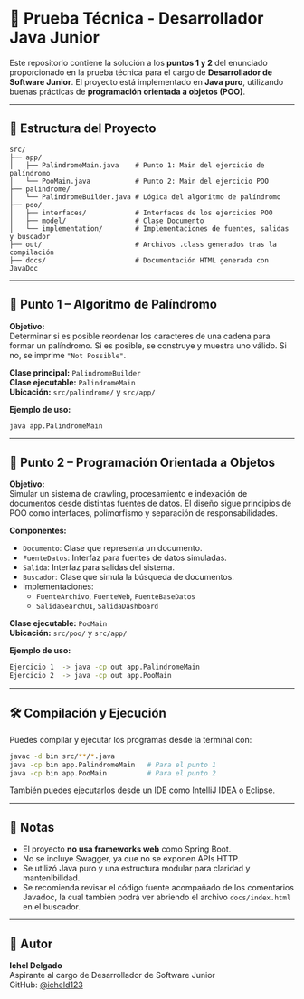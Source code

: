 # 🧪 Prueba Técnica - Desarrollador Java Junior

Este repositorio contiene la solución a los **puntos 1 y 2** del enunciado proporcionado en la prueba técnica para el cargo de **Desarrollador de Software Junior**. El proyecto está implementado en **Java puro**, utilizando buenas prácticas de **programación orientada a objetos (POO)**.

---

## 📁 Estructura del Proyecto

```
src/
├── app/
│   ├── PalindromeMain.java    # Punto 1: Main del ejercicio de palíndromo
│   └── PooMain.java           # Punto 2: Main del ejercicio POO
├── palindrome/
│   └── PalindromeBuilder.java # Lógica del algoritmo de palíndromo
├── poo/
│   ├── interfaces/            # Interfaces de los ejercicios POO
│   ├── model/                 # Clase Documento
│   └── implementation/        # Implementaciones de fuentes, salidas y buscador
├── out/                       # Archivos .class generados tras la compilación
├── docs/                      # Documentación HTML generada con JavaDoc
```

---

## 🧠 Punto 1 – Algoritmo de Palíndromo

**Objetivo:**  
Determinar si es posible reordenar los caracteres de una cadena para formar un palíndromo. Si es posible, se construye y muestra uno válido. Si no, se imprime `"Not Possible"`.

**Clase principal:** `PalindromeBuilder`  
**Clase ejecutable:** `PalindromeMain`  
**Ubicación:** `src/palindrome/` y `src/app/`

**Ejemplo de uso:**
```bash
java app.PalindromeMain
```

---

## 🧱 Punto 2 – Programación Orientada a Objetos

**Objetivo:**  
Simular un sistema de crawling, procesamiento e indexación de documentos desde distintas fuentes de datos. El diseño sigue principios de POO como interfaces, polimorfismo y separación de responsabilidades.

**Componentes:**

- `Documento`: Clase que representa un documento.
- `FuenteDatos`: Interfaz para fuentes de datos simuladas.
- `Salida`: Interfaz para salidas del sistema.
- `Buscador`: Clase que simula la búsqueda de documentos.
- Implementaciones:
  - `FuenteArchivo`, `FuenteWeb`, `FuenteBaseDatos`
  - `SalidaSearchUI`, `SalidaDashboard`

**Clase ejecutable:** `PooMain`  
**Ubicación:** `src/poo/` y `src/app/`

**Ejemplo de uso:**
```bash
Ejercicio 1  -> java -cp out app.PalindromeMain
Ejercicio 2  -> java -cp out app.PooMain
```

---

## 🛠️ Compilación y Ejecución

Puedes compilar y ejecutar los programas desde la terminal con:

```bash
javac -d bin src/**/*.java
java -cp bin app.PalindromeMain   # Para el punto 1
java -cp bin app.PooMain          # Para el punto 2
```

También puedes ejecutarlos desde un IDE como IntelliJ IDEA o Eclipse.

---

## 🧾 Notas

- El proyecto **no usa frameworks web** como Spring Boot.
- No se incluye Swagger, ya que no se exponen APIs HTTP.
- Se utilizó Java puro y una estructura modular para claridad y mantenibilidad.
- Se recomienda revisar el código fuente acompañado de los comentarios Javadoc, la cual también podrá ver abriendo el archivo `docs/index.html` en el buscador.

---

## 👤 Autor

**Ichel Delgado**  
Aspirante al cargo de Desarrollador de Software Junior  
GitHub: [@icheld123](https://github.com/icheld123)
